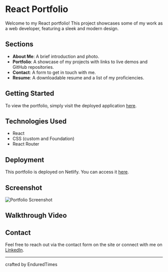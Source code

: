 # React Portfolio

Welcome to my React portfolio! This project showcases some of my work as a web developer, featuring a sleek and modern design.

## Sections

- **About Me**: A brief introduction and photo.
- **Portfolio**: A showcase of my projects with links to live demos and GitHub repositories.
- **Contact**: A form to get in touch with me.
- **Resume**: A downloadable resume and a list of my proficiencies.

## Getting Started

To view the portfolio, simply visit the deployed application [here](#).

## Technologies Used

- React
- CSS (custom and Foundation)
- React Router

## Deployment

This portfolio is deployed on Netlify. You can access it [here](#).

## Screenshot

![Portfolio Screenshot](path/to/screenshot.png)

## Walkthrough Video

## Contact

Feel free to reach out via the contact form on the site or connect with me on [LinkedIn](https://linkedin.com/in/YourLinkedIn).

---

crafted by EnduredTimes
